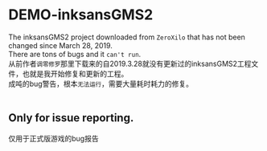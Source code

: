 # DEMO-inksansGMS2
The inksansGMS2 project downloaded from `ZeroXilo` that has not been changed since March 28, 2019.<br>
There are tons of bugs and it `can't run`.<br>
从前作者`调零修罗`那里下载来的自2019.3.28就没有更新过的inksansGMS2工程文件，也就是我开始修复和更新的工程。<br>
成吨的bug警告，根本`无法运行`，需要大量耗时耗力的修复。<br>
<br>
## Only for issue reporting.
仅用于正式版游戏的bug报告<br>
